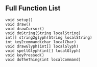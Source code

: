 ## Full Function List
	
	void setup()
	void draw()
	void drawCursor()
	void doString(String localString)
	int[] string2glyph(String localString)
	int key2command(char localChar)
	void drawGlyph(int[] localGlyph)
	void spellGlyph(int[] localGlyph)
	void keyPressed()
	void doTheThing(int localCommand)